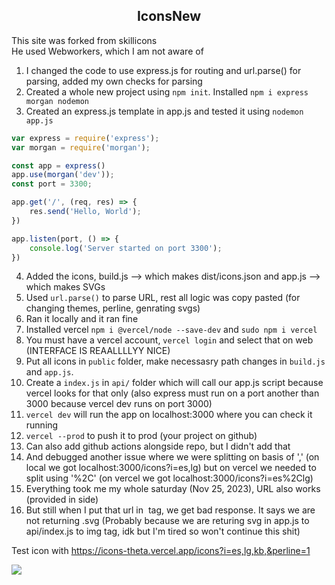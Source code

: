 <div align="center">
    <h2>IconsNew</h2>
</div>

This site was forked from skillicons <br>
He used Webworkers, which I am not aware of <br>
1. I changed the code to use express.js for routing and url.parse() for parsing, added my own checks for parsing
2. Created a whole new project using `npm init`. Installed `npm i express morgan nodemon`
3. Created an express.js template in app.js and tested it using `nodemon app.js`
```js
var express = require('express');
var morgan = require('morgan');

const app = express()
app.use(morgan('dev'));
const port = 3300;

app.get('/', (req, res) => {
    res.send('Hello, World');
})

app.listen(port, () => {
    console.log('Server started on port 3300');
})
```
4. Added the icons, build.js --> which makes dist/icons.json and app.js --> which makes SVGs
5. Used `url.parse()` to parse URL, rest all logic was copy pasted (for changing themes, perline, genrating svgs)
6. Ran it locally and it ran fine
7. Installed vercel `npm i @vercel/node --save-dev` and `sudo npm i vercel`
8. You must have a vercel account, `vercel login` and select that on web (INTERFACE IS REAALLLLYY NICE)
9. Put all icons in `public` folder, make necessasry path changes in `build.js` and `app.js`.
10. Create a `index.js` in `api/` folder which will call our app.js script because vercel looks for that only (also express must run on a port another than 3000 because vercel dev runs on port 3000)
11. `vercel dev` will run the app on localhost:3000 where you can check it running
12. `vercel --prod` to push it to prod (your project on github)
13. Can also add github actions alongside repo, but I didn't add that
14. And debugged another issue where we were splitting on basis of ',' (on local we got localhost:3000/icons?i=es,lg) but on vercel we needed to split using '%2C' (on vercel we got localhost:3000/icons?i=es%2Clg)
15. Everything took me my whole saturday (Nov 25, 2023), URL also works (provided in side)
16. But still when I put that url in <img> tag, we get bad response. It says we are not returning .svg (Probably because we are returing svg in app.js to api/index.js to img tag, idk but I'm tired so won't continue this shit)


Test icon with <a href="https://icons-theta.vercel.app/icons?i=es,lg,kb,&perline=1">https://icons-theta.vercel.app/icons?i=es,lg,kb,&perline=1</a> <br>



<img src="https://icons-theta.vercel.app/icons?i=react,js,redis,elasticsearch,&perline=2">

